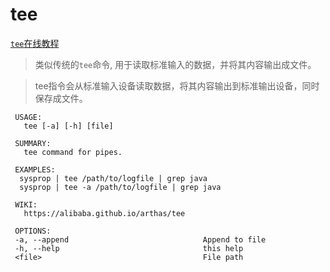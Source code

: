 tee
===

[`tee`在线教程](https://arthas.aliyun.com/doc/arthas-tutorials.html?language=cn&id=command-tee)

> 类似传统的`tee`命令, 用于读取标准输入的数据，并将其内容输出成文件。

> tee指令会从标准输入设备读取数据，将其内容输出到标准输出设备，同时保存成文件。


```
 USAGE:
   tee [-a] [-h] [file]

 SUMMARY:
   tee command for pipes.

 EXAMPLES:
  sysprop | tee /path/to/logfile | grep java
  sysprop | tee -a /path/to/logfile | grep java

 WIKI:
   https://alibaba.github.io/arthas/tee

 OPTIONS:
 -a, --append                              Append to file
 -h, --help                                this help
 <file>                                    File path
```